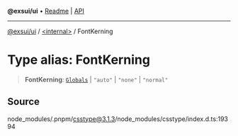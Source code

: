 **@exsui/ui** • [Readme](../../README.md) \| [API](../../globals.md)

***

[@exsui/ui](../../README.md) / [\<internal\>](../README.md) / FontKerning

# Type alias: FontKerning

> **FontKerning**: [`Globals`](Globals.md) \| `"auto"` \| `"none"` \| `"normal"`

## Source

node\_modules/.pnpm/csstype@3.1.3/node\_modules/csstype/index.d.ts:19394
